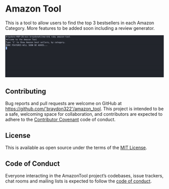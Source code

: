 # Amazon Tool

This is a tool to allow users to find the top 3 bestsellers in each Amazon Category.
More features to be added soon including a review generator.

![alt text](cli.gif)

## Contributing

Bug reports and pull requests are welcome on GitHub at https://github.com/'braydon322'/amazon_tool. This project is intended to be a safe, welcoming space for collaboration, and contributors are expected to adhere to the [Contributor Covenant](http://contributor-covenant.org) code of conduct.

## License

This is available as open source under the terms of the [MIT License](http://opensource.org/licenses/MIT).

## Code of Conduct

Everyone interacting in the AmazonTool project’s codebases, issue trackers, chat rooms and mailing lists is expected to follow the [code of conduct](https://github.com/'braydon322'/amazon_tool/blob/master/CODE_OF_CONDUCT.md).
